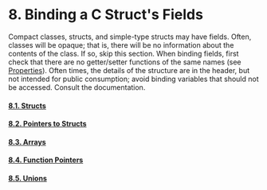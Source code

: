 # 8. Binding a C Struct's Fields

Compact classes, structs, and simple-type structs may have fields.
Often, classes will be opaque; that is, there will be no information
about the contents of the class. If so, skip this section. When binding
fields, first check that there are no getter/setter functions of the
same names (see
[Properties](06-00-adding-vala-friendly-semantics/06-02-properties)). 
Often times, the details of the structure are in the
header, but not intended for public consumption; avoid binding variables
that should not be accessed. Consult the documentation.

#### [8.1. Structs](08-00-binding-a-c-struct-s-fields/08-01-structs)
#### [8.2. Pointers to Structs](08-00-binding-a-c-struct-s-fields/08-02-pointers-to-structs)
#### [8.3. Arrays](08-00-binding-a-c-struct-s-fields/08-03-arrays)
#### [8.4. Function Pointers](08-00-binding-a-c-struct-s-fields/08-04-function-pointers)
#### [8.5. Unions](08-00-binding-a-c-struct-s-fields/08-05-unions)